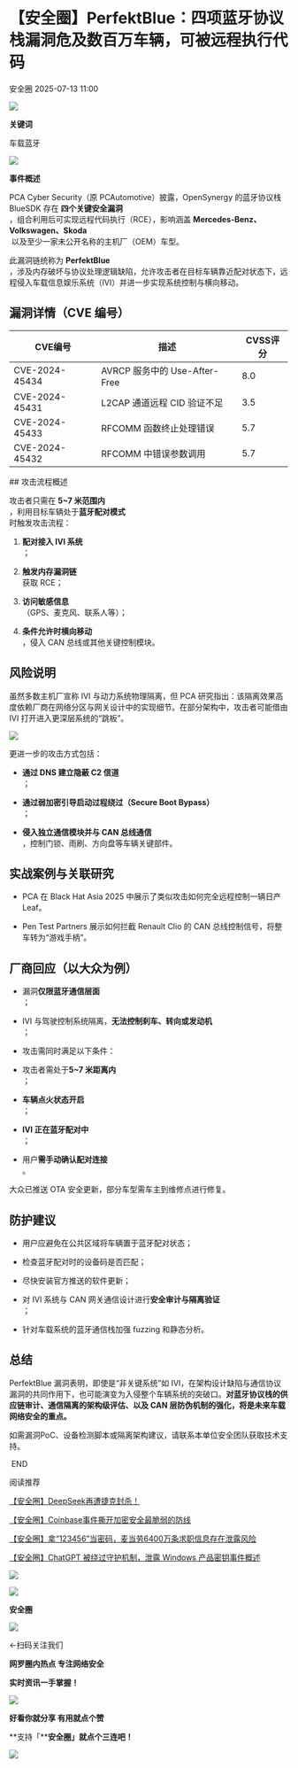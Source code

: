 #  【安全圈】PerfektBlue：四项蓝牙协议栈漏洞危及数百万车辆，可被远程执行代码  
 安全圈   2025-07-13 11:00  
  
![](https://mmbiz.qpic.cn/sz_mmbiz_png/aBHpjnrGylgOvEXHviaXu1fO2nLov9bZ055v7s8F6w1DD1I0bx2h3zaOx0Mibd5CngBwwj2nTeEbupw7xpBsx27Q/640?wx_fmt=other&from=appmsg&tp=webp&wxfrom=5&wx_lazy=1&wx_co=1 "")  
  
  
**关键词**  
  
  
  
车载蓝牙  
  
  
![](https://mmbiz.qpic.cn/sz_mmbiz_png/aBHpjnrGylgvicgOibfJv5FVZticJmXUibrctdyFLaicavc23wRYWPG31aX9cmPS0wb9UsnQVJJ33jWERuGKDypCGWA/640?wx_fmt=png&from=appmsg "")  
  
**事件概述**  
  
PCA Cyber Security（原 PCAutomotive）披露，OpenSynergy 的蓝牙协议栈 BlueSDK 存在 **四个关键安全漏洞**  
，组合利用后可实现远程代码执行（RCE），影响涵盖 **Mercedes-Benz、Volkswagen、Skoda**  
 以及至少一家未公开名称的主机厂（OEM）车型。  
  
此漏洞链统称为 **PerfektBlue**  
，涉及内存破坏与协议处理逻辑缺陷，允许攻击者在目标车辆靠近配对状态下，远程侵入车载信息娱乐系统（IVI）并进一步实现系统控制与横向移动。  
## 漏洞详情（CVE 编号）  
<table><thead><tr><th><section><span leaf="">CVE编号</span></section></th><th><section><span leaf="">描述</span></section></th><th><section><span leaf="">CVSS评分</span></section></th></tr></thead><tbody><tr><td><section><span leaf="">CVE-2024-45434</span></section></td><td><section><span leaf="">AVRCP 服务中的 Use-After-Free</span></section></td><td><section><span leaf="">8.0</span></section></td></tr><tr><td><section><span leaf="">CVE-2024-45431</span></section></td><td><section><span leaf="">L2CAP 通道远程 CID 验证不足</span></section></td><td><section><span leaf="">3.5</span></section></td></tr><tr><td><section><span leaf="">CVE-2024-45433</span></section></td><td><section><span leaf="">RFCOMM 函数终止处理错误</span></section></td><td><section><span leaf="">5.7</span></section></td></tr><tr><td><section><span leaf="">CVE-2024-45432</span></section></td><td><section><span leaf="">RFCOMM 中错误参数调用</span></section></td><td><section><span leaf="">5.7</span></section></td></tr></tbody></table>## 攻击流程概述  
  
攻击者只需在 **5~7 米范围内**  
，利用目标车辆处于**蓝牙配对模式**  
时触发攻击流程：  
1. **配对接入 IVI 系统**  
；  
  
1. **触发内存漏洞链**  
获取 RCE；  
  
1. **访问敏感信息**  
（GPS、麦克风、联系人等）；  
  
1. **条件允许时横向移动**  
，侵入 CAN 总线或其他关键控制模块。  
  
## 风险说明  
  
虽然多数主机厂宣称 IVI 与动力系统物理隔离，但 PCA 研究指出：该隔离效果高度依赖厂商在网络分区与网关设计中的实现细节。在部分架构中，攻击者可能借由 IVI 打开进入更深层系统的“跳板”。  
  
![](https://mmbiz.qpic.cn/sz_mmbiz_png/aBHpjnrGylgvicgOibfJv5FVZticJmXUibrcJuic9UDNvF8obBDUzF2vz4dlppvYWINalWEhaHgTyoaX2wuPAG6ibhTQ/640?wx_fmt=png&from=appmsg "")  
  
更进一步的攻击方式包括：  
- **通过 DNS 建立隐蔽 C2 信道**  
；  
  
- **通过弱加密引导启动过程绕过（Secure Boot Bypass）**  
；  
  
- **侵入独立通信模块并与 CAN 总线通信**  
，控制门锁、雨刷、方向盘等车辆关键部件。  
  
## 实战案例与关联研究  
- PCA 在 Black Hat Asia 2025 中展示了类似攻击如何完全远程控制一辆日产 Leaf。  
  
- Pen Test Partners 展示如何拦截 Renault Clio 的 CAN 总线控制信号，将整车转为“游戏手柄”。  
  
## 厂商回应（以大众为例）  
- 漏洞**仅限蓝牙通信层面**  
；  
  
- IVI 与驾驶控制系统隔离，**无法控制刹车、转向或发动机**  
；  
  
- 攻击需同时满足以下条件：  
  
- 攻击者需处于**5~7 米距离内**  
；  
  
- **车辆点火状态开启**  
；  
  
- **IVI 正在蓝牙配对中**  
；  
  
- 用户**需手动确认配对连接**  
。  
  
大众已推送 OTA 安全更新，部分车型需车主到维修点进行修复。  
## 防护建议  
- 用户应避免在公共区域将车辆置于蓝牙配对状态；  
  
- 检查蓝牙配对时的设备码是否匹配；  
  
- 尽快安装官方推送的软件更新；  
  
- 对 IVI 系统与 CAN 网关通信设计进行**安全审计与隔离验证**  
；  
  
- 针对车载系统的蓝牙通信栈加强 fuzzing 和静态分析。  
  
## 总结  
  
PerfektBlue 漏洞表明，即使是“非关键系统”如 IVI，在架构设计缺陷与通信协议漏洞的共同作用下，也可能演变为入侵整个车辆系统的突破口。**对蓝牙协议栈的供应链审计、通信隔离的架构级评估、以及 CAN 层防伪机制的强化，将是未来车载网络安全的重点。**  
  
如需漏洞PoC、设备检测脚本或隔离架构建议，请联系本单位安全团队获取技术支持。  
  
  
 END   
  
  
阅读推荐  
  
  
[【安全圈】DeepSeek再遭捷克封杀！](https://mp.weixin.qq.com/s?__biz=MzIzMzE4NDU1OQ==&mid=2652070622&idx=1&sn=0b6e4805766d104ac954112f8872fc2c&scene=21#wechat_redirect)  
  
  
  
[【安全圈】Coinbase事件撕开加密安全最脆弱的防线](https://mp.weixin.qq.com/s?__biz=MzIzMzE4NDU1OQ==&mid=2652070622&idx=2&sn=f58a0b0f5da56125d6d0c40e1e904f86&scene=21#wechat_redirect)  
  
  
  
[【安全圈】拿“123456”当密码，麦当劳6400万条求职信息存在泄露风险](https://mp.weixin.qq.com/s?__biz=MzIzMzE4NDU1OQ==&mid=2652070622&idx=3&sn=5b53dd9b5f6d29081c504ae7e02b9dd2&scene=21#wechat_redirect)  
  
  
  
[【安全圈】ChatGPT 被绕过守护机制，泄露 Windows 产品密钥事件概述](https://mp.weixin.qq.com/s?__biz=MzIzMzE4NDU1OQ==&mid=2652070608&idx=1&sn=4e5dc281a4812d0a3f756ec67d0bc633&scene=21#wechat_redirect)  
  
  
  
  
![](https://mmbiz.qpic.cn/mmbiz_gif/aBHpjnrGylgeVsVlL5y1RPJfUdozNyCEft6M27yliapIdNjlcdMaZ4UR4XxnQprGlCg8NH2Hz5Oib5aPIOiaqUicDQ/640?wx_fmt=gif "")  
  
  
  
![](https://mmbiz.qpic.cn/mmbiz_png/aBHpjnrGylgeVsVlL5y1RPJfUdozNyCEDQIyPYpjfp0XDaaKjeaU6YdFae1iagIvFmFb4djeiahnUy2jBnxkMbaw/640?wx_fmt=png "")  
  
**安全圈**  
  
![](https://mmbiz.qpic.cn/mmbiz_gif/aBHpjnrGylgeVsVlL5y1RPJfUdozNyCEft6M27yliapIdNjlcdMaZ4UR4XxnQprGlCg8NH2Hz5Oib5aPIOiaqUicDQ/640?wx_fmt=gif "")  
  
  
←扫码关注我们  
  
**网罗圈内热点 专注网络安全**  
  
**实时资讯一手掌握！**  
  
  
![](https://mmbiz.qpic.cn/mmbiz_gif/aBHpjnrGylgeVsVlL5y1RPJfUdozNyCE3vpzhuku5s1qibibQjHnY68iciaIGB4zYw1Zbl05GQ3H4hadeLdBpQ9wEA/640?wx_fmt=gif "")  
  
**好看你就分享 有用就点个赞**  
  
**支持「****安全圈」就点个三连吧！**  
  
![](https://mmbiz.qpic.cn/mmbiz_gif/aBHpjnrGylgeVsVlL5y1RPJfUdozNyCE3vpzhuku5s1qibibQjHnY68iciaIGB4zYw1Zbl05GQ3H4hadeLdBpQ9wEA/640?wx_fmt=gif "")  
  
  
